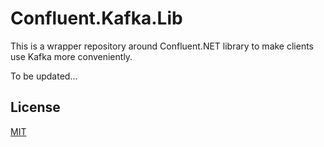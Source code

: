 # Confluent.Kafka.Lib

This is a wrapper repository around Confluent.NET library to make clients use Kafka more conveniently.

To be updated...

## License
[MIT](https://choosealicense.com/licenses/mit/)
